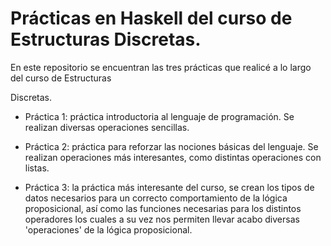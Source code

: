 # Prácticas en Haskell del curso de Estructuras Discretas.

En este repositorio se encuentran las tres prácticas que realicé a lo largo del curso de Estructuras

Discretas.

* Práctica 1: práctica introductoria al lenguaje de programación. Se realizan diversas operaciones 
sencillas.

* Práctica 2: práctica para reforzar las nociones básicas del lenguaje. Se realizan operaciones más
interesantes, como distintas operaciones con listas.

* Práctica 3: la práctica más interesante del curso, se crean los tipos de datos necesarios para 
un correcto comportamiento de la lógica proposicional, así como las funciones necesarias para 
los distintos operadores los cuales a su vez nos permiten llevar acabo diversas 'operaciones' de 
la lógica proposicional.

